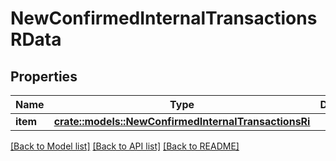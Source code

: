 # NewConfirmedInternalTransactionsRData

## Properties

Name | Type | Description | Notes
------------ | ------------- | ------------- | -------------
**item** | [**crate::models::NewConfirmedInternalTransactionsRi**](NewConfirmedInternalTransactionsRI.md) |  | 

[[Back to Model list]](../README.md#documentation-for-models) [[Back to API list]](../README.md#documentation-for-api-endpoints) [[Back to README]](../README.md)


